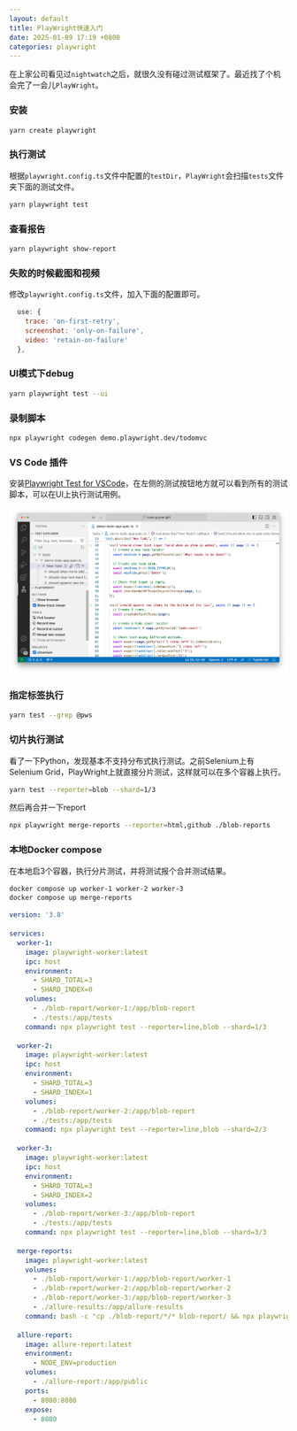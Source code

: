 ```yaml
---
layout: default
title: PlayWright快速入门
date: 2025-01-09 17:19 +0800
categories: playwright
---
```


在上家公司看见过`nightwatch`之后，就很久没有碰过测试框架了。最近找了个机会完了一会儿`PlayWright`。

### 安装

```bash
yarn create playwright
```

### 执行测试

根据`playwright.config.ts`文件中配置的`testDir`，`PlayWright`会扫描`tests`文件夹下面的测试文件。

```bash
yarn playwright test
```

### 查看报告

```bash
yarn playwright show-report
```

### 失败的时候截图和视频

修改`playwright.config.ts`文件，加入下面的配置即可。


```javascript
  use: {
    trace: 'on-first-retry',
    screenshot: 'only-on-failure',
    video: 'retain-on-failure'
  },
```

### UI模式下debug

```bash
yarn playwright test --ui
```

### 录制脚本

```bash
npx playwright codegen demo.playwright.dev/todomvc
```

### VS Code 插件

安装[Playwright Test for VSCode](https://marketplace.visualstudio.com/items?itemName=ms-playwright.playwright)，在左侧的测试按钮地方就可以看到所有的测试脚本，可以在UI上执行测试用例。

<img src="/images/playwright_extension.png" style="width: 800px" />


### 指定标签执行

```bash
yarn test --grep @pws
```


### 切片执行测试

看了一下Python，发现基本不支持分布式执行测试。之前Selenium上有Selenium Grid，PlayWright上就直接分片测试，这样就可以在多个容器上执行。

```bash
yarn test --reporter=blob --shard=1/3
```

然后再合并一下report

```bash
npx playwright merge-reports --reporter=html,github ./blob-reports
```

### 本地Docker compose

在本地启3个容器，执行分片测试，并将测试报个合并测试结果。

```bash
docker compose up worker-1 worker-2 worker-3
docker compose up merge-reports
```

```yaml
version: '3.8'

services:
  worker-1:
    image: playwright-worker:latest
    ipc: host
    environment:
      - SHARD_TOTAL=3
      - SHARD_INDEX=0
    volumes:
      - ./blob-report/worker-1:/app/blob-report
      - ./tests:/app/tests
    command: npx playwright test --reporter=line,blob --shard=1/3

  worker-2:
    image: playwright-worker:latest
    ipc: host
    environment:
      - SHARD_TOTAL=3
      - SHARD_INDEX=1
    volumes:
      - ./blob-report/worker-2:/app/blob-report
      - ./tests:/app/tests
    command: npx playwright test --reporter=line,blob --shard=2/3

  worker-3:
    image: playwright-worker:latest
    ipc: host
    environment:
      - SHARD_TOTAL=3
      - SHARD_INDEX=2
    volumes:
      - ./blob-report/worker-3:/app/blob-report
      - ./tests:/app/tests
    command: npx playwright test --reporter=line,blob --shard=3/3

  merge-reports:
    image: playwright-worker:latest
    volumes:
      - ./blob-report/worker-1:/app/blob-report/worker-1
      - ./blob-report/worker-2:/app/blob-report/worker-2
      - ./blob-report/worker-3:/app/blob-report/worker-3
      - ./allure-results:/app/allure-results
    command: bash -c "cp ./blob-report/*/* blob-report/ && npx playwright merge-reports ./blob-report/ --reporter allure-playwright ./allure-results"

  allure-report:
    image: allure-report:latest
    environment:
      - NODE_ENV=production
    volumes:
      - ./allure-report:/app/public
    ports:
      - 8080:8080
    expose:
      - 8080
```